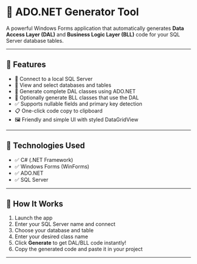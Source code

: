 # 🔧 ADO.NET Generator Tool

A powerful Windows Forms application that automatically generates **Data Access Layer (DAL)** and **Business Logic Layer (BLL)** code for your SQL Server database tables.

---

## 📌 Features

- 🔌 Connect to a local SQL Server
- 📂 View and select databases and tables
- 🧱 Generate complete DAL classes using ADO.NET
- 🧠 Optionally generate BLL classes that use the DAL
- ✅ Supports nullable fields and primary key detection
- 📋 One-click code copy to clipboard
- 🖼️ Friendly and simple UI with styled DataGridView

---

## 🧠 Technologies Used

- ✅ C# (.NET Framework)
- ✅ Windows Forms (WinForms)
- ✅ ADO.NET
- ✅ SQL Server

---

## 🎯 How It Works

1. Launch the app
2. Enter your SQL Server name and connect
3. Choose your database and table
4. Enter your desired class name
5. Click **Generate** to get DAL/BLL code instantly!
6. Copy the generated code and paste it in your project

---
